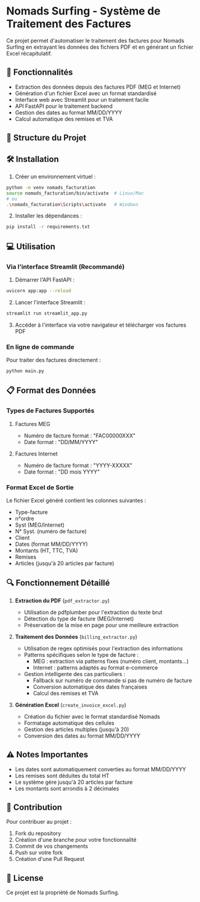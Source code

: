 # Nomads Surfing - Système de Traitement des Factures

Ce projet permet d'automatiser le traitement des factures pour Nomads Surfing en extrayant les données des fichiers PDF et en générant un fichier Excel récapitulatif.

## 🚀 Fonctionnalités

- Extraction des données depuis des factures PDF (MEG et Internet)
- Génération d'un fichier Excel avec un format standardisé
- Interface web avec Streamlit pour un traitement facile
- API FastAPI pour le traitement backend
- Gestion des dates au format MM/DD/YYYY
- Calcul automatique des remises et TVA

## 📁 Structure du Projet

## 🛠 Installation

1. Créer un environnement virtuel :

```bash
python -m venv nomads_facturation
source nomads_facturation/bin/activate  # Linux/Mac
# ou
.\nomads_facturation\Scripts\activate   # Windows
```

2. Installer les dépendances :
```bash
pip install -r requirements.txt
```

## 💻 Utilisation

### Via l'interface Streamlit (Recommandé)

1. Démarrer l'API FastAPI :
```bash
uvicorn app:app --reload
```

2. Lancer l'interface Streamlit :
```bash
streamlit run streamlit_app.py
```

3. Accéder à l'interface via votre navigateur et télécharger vos factures PDF

### En ligne de commande

Pour traiter des factures directement :
```bash
python main.py
```

## 📋 Format des Données

### Types de Factures Supportés

1. Factures MEG
   - Numéro de facture format : "FAC00000XXX"
   - Date format : "DD/MM/YYYY"

2. Factures Internet
   - Numéro de facture format : "YYYY-XXXXX"
   - Date format : "DD mois YYYY"

### Format Excel de Sortie

Le fichier Excel généré contient les colonnes suivantes :
- Type-facture
- n°ordre
- Syst (MEG/Internet)
- N° Syst. (numéro de facture)
- Client
- Dates (format MM/DD/YYYY)
- Montants (HT, TTC, TVA)
- Remises
- Articles (jusqu'à 20 articles par facture)

## 🔍 Fonctionnement Détaillé

1. **Extraction du PDF** (`pdf_extractor.py`)
   - Utilisation de pdfplumber pour l'extraction du texte brut
   - Détection du type de facture (MEG/Internet)
   - Préservation de la mise en page pour une meilleure extraction

2. **Traitement des Données** (`billing_extractor.py`)
   - Utilisation de regex optimisés pour l'extraction des informations
   - Patterns spécifiques selon le type de facture :
     * MEG : extraction via patterns fixes (numéro client, montants...)
     * Internet : patterns adaptés au format e-commerce
   - Gestion intelligente des cas particuliers :
     * Fallback sur numéro de commande si pas de numéro de facture
     * Conversion automatique des dates françaises
     * Calcul des remises et TVA

3. **Génération Excel** (`create_invoice_excel.py`)
   - Création du fichier avec le format standardisé Nomads
   - Formatage automatique des cellules
   - Gestion des articles multiples (jusqu'à 20)
   - Conversion des dates au format MM/DD/YYYY

## ⚠️ Notes Importantes

- Les dates sont automatiquement converties au format MM/DD/YYYY
- Les remises sont déduites du total HT
- Le système gère jusqu'à 20 articles par facture
- Les montants sont arrondis à 2 décimales

## 🤝 Contribution

Pour contribuer au projet :
1. Fork du repository
2. Création d'une branche pour votre fonctionnalité
3. Commit de vos changements
4. Push sur votre fork
5. Création d'une Pull Request

## 📝 License

Ce projet est la propriété de Nomads Surfing.
